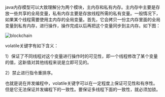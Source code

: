 java内存模型可以大致理解分为两个模块，主内存和私有内存。主内存中主要是存放一些共享的全局变量，私有内存主要是存放线程所需的私有变量。一般情况下，如果某个线程需要使用主内存的全局变量。首先，它会拷贝一份主内存里面的全局变量到私有内存，进行操作，操作完成以后再把这个变量同步到主内存。如下图：

![blockchain](https://s1.51cto.com/images/blog/201903/21/284fb86dc50f887449ae41f92e8b39c6.png?x-oss-process=image/watermark,size_16,text_QDUxQ1RP5Y2a5a6i,color_FFFFFF,t_100,g_se,x_10,y_10,shadow_90,type_ZmFuZ3poZW5naGVpdGk= "java内存模型")

volatile关键字有如下含义：

1）保证了不同线程对这个变量进行操作时的可见性，即一个线程修改了某个变量的值，这新值对其他线程来说是立即可见的。

2）禁止进行指令重排序。

也就是说在并发编程中，volatile关键字可以在一定程度上保证可见性和有序性。但是它无法保证并发编程下的一致性。要保证多线程下面的一致性，就必须加锁。